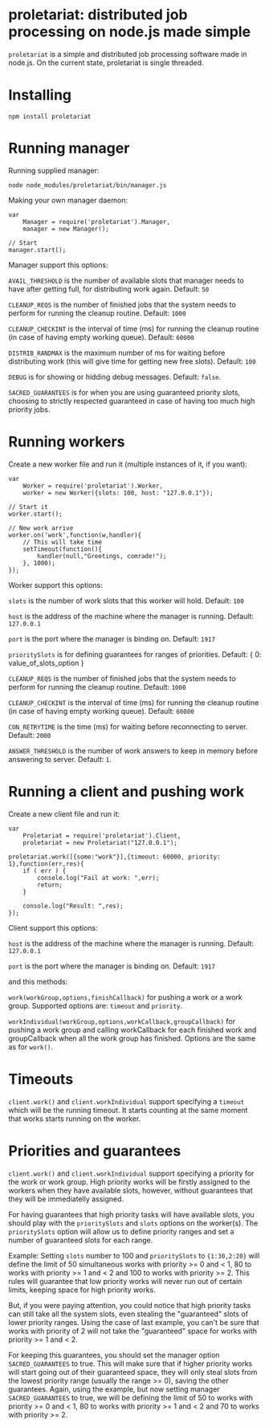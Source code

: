 # proletariat: distributed job processing on node.js made simple

`proletariat` is a simple and distributed job processing software made in node.js. On the current state, proletariat is single threaded.

# Installing

	npm install proletariat

# Running manager

Running supplied manager:

	node node_modules/proletariat/bin/manager.js

Making your own manager daemon:

	var
	    Manager = require('proletariat').Manager,
	    manager = new Manager();

	// Start
	manager.start();

Manager support this options:

`AVAIL_THRESHOLD` is the number of available slots that manager needs to have after getting full, for distributing work again. Default: `50`

`CLEANUP_REQS` is the number of finished jobs that the system needs to perform for running the cleanup routine. Default: `1000`

`CLEANUP_CHECKINT` is the interval of time (ms) for running the cleanup routine (in case of having empty working queue). Default: `60000`

`DISTRIB_RANDMAX` is the maximum number of ms for waiting before distributing work (this will give time for getting new free slots). Default: `100`

`DEBUG` is for showing or hidding debug messages. Default: `false`.

`SACRED_GUARANTEES` is for when you are using guaranteed priority slots, choosing to strictly respected guaranteed in case of having too much high priority jobs.



# Running workers

Create a new worker file and run it (multiple instances of it, if you want):

	var
	    Worker = require('proletariat').Worker,
	    worker = new Worker({slots: 100, host: "127.0.0.1"});

	// Start it
	worker.start();

	// New work arrive
	worker.on('work',function(w,handler){
	    // This will take time
	    setTimeout(function(){
	        handler(null,"Greetings, comrade!");
	    }, 1000);
	});

Worker support this options:

`slots` is the number of work slots that this worker will hold. Default: `100`

`host` is the address of the machine where the manager is running. Default: `127.0.0.1`

`port` is the port where the manager is binding on. Default: `1917`

`prioritySlots` is for defining guarantees for ranges of priorities. Default: { 0: value_of_slots_option }

`CLEANUP_REQS` is the number of finished jobs that the system needs to perform for running the cleanup routine. Default: `1000`

`CLEANUP_CHECKINT` is the interval of time (ms) for running the cleanup routine (in case of having empty working queue). Default: `60000`

`CON_RETRYTIME` is the time (ms) for waiting before reconnecting to server. Default: `2000`

`ANSWER_THRESHOLD` is the number of work answers to keep in memory before answering to server. Default: `1`.


# Running a client and pushing work

Create a new client file and run it:

	var
	    Proletariat = require('proletariat').Client,
	    proletariat = new Proletariat("127.0.0.1");

	proletariat.work([{some:"work"}],{timeout: 60000, priority: 1},function(err,res){
	    if ( err ) {
	        console.log("Fail at work: ",err);
	        return;
	    }

	    console.log("Result: ",res);
	});

Client support this options:

`host` is the address of the machine where the manager is running. Default: `127.0.0.1`

`port` is the port where the manager is binding on. Default: `1917`

and this methods:

`work(workGroup,options,finishCallback)` for pushing a work or a work group. Supported options are: `timeout` and `priority`.

`workIndividual(workGroup,options,workCallback,groupCallback)` for pushing a work group and calling workCallback for each finished work and groupCallback when all the work group has finished. Options are the same as for `work()`.



# Timeouts

`client.work()` and `client.workIndividual` support specifying a `timeout` which will be the running timeout. It starts counting at the same moment that works starts running on the worker.



# Priorities and guarantees

`client.work()` and `client.workIndividual` support specifying a priority for the work or work group. High priority works will be firstly assigned to the workers when they have available slots, however, without guarantees that they will be immediatelly assigned.

For having guarantees that high priority tasks will have available slots, you should play with the `prioritySlots` and `slots` options on the worker(s). The `prioritySlots` option will allow us to define priority ranges and set a number of guaranteed slots for each range.

Example: Setting `slots` number to 100 and `prioritySlots` to `{1:30,2:20}` will define the limit of 50 simultaneous works with priority >= 0 and < 1, 80 to works with priority >= 1 and < 2 and 100 to works with priority >= 2. This rules will guarantee that low priority works will never run out of certain limits, keeping space for high priority works.

But, if you were paying attention, you could notice that high priority tasks can still take all the system slots, even stealing the "guaranteed" slots of lower priority ranges. Using the case of last example, you can't be sure that works with priority of 2 will not take the "guaranteed" space for works with priority >= 1 and < 2.

For keeping this guarantees, you should set the manager option `SACRED_GUARANTEES` to true. This will make sure that if higher priority works will start going out of their guaranteed space, they will only steal slots from the lowest priority range (usually the range >= 0), saving the other guarantees. Again, using the example, but now setting manager `SACRED_GUARANTEES` to true, we will be defining the limit of 50 to works with priority >= 0 and < 1, 80 to works with priority >= 1 and < 2 and 70 to works with priority >= 2.